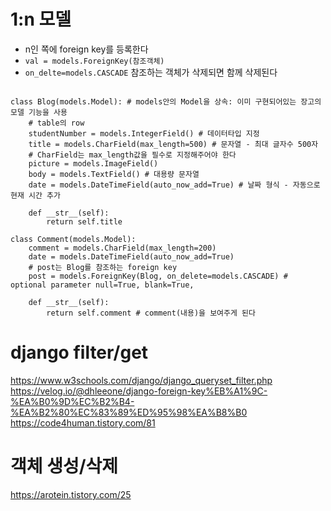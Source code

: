 # 1:n 모델  
- n인 쪽에 foreign key를 등록한다 
- `val = models.ForeignKey(참조객체)`
- `on_delte=models.CASCADE` 참조하는 객체가 삭제되면 함께 삭제된다  

```

class Blog(models.Model): # models안의 Model을 상속: 이미 구현되어있는 장고의 모델 기능을 사용
    # table의 row  
    studentNumber = models.IntegerField() # 데이터타입 지정  
    title = models.CharField(max_length=500) # 문자열 - 최대 글자수 500자
    # CharField는 max_length값을 필수로 지정해주어야 한다 
    picture = models.ImageField()
    body = models.TextField() # 대용량 문자열  
    date = models.DateTimeField(auto_now_add=True) # 날짜 형식 - 자동으로 현재 시간 추가 

    def __str__(self):
        return self.title

class Comment(models.Model):
    comment = models.CharField(max_length=200)
    date = models.DateTimeField(auto_now_add=True)
    # post는 Blog를 참조하는 foreign key 
    post = models.ForeignKey(Blog, on_delete=models.CASCADE) # optional parameter null=True, blank=True,

    def __str__(self):
        return self.comment # comment(내용)을 보여주게 된다 

```  

# django filter/get
https://www.w3schools.com/django/django_queryset_filter.php
https://velog.io/@dhleeone/django-foreign-key%EB%A1%9C-%EA%B0%9D%EC%B2%B4-%EA%B2%80%EC%83%89%ED%95%98%EA%B8%B0
https://code4human.tistory.com/81

# 객체 생성/삭제 
https://arotein.tistory.com/25